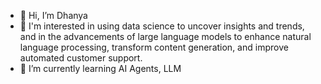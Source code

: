 - 👋 Hi, I’m Dhanya
- 👀 I'm interested in using data science to uncover insights and trends,
and in the advancements of large language models to enhance natural language processing, transform content generation, and improve automated customer support.
- 🌱 I’m currently learning AI Agents, LLM 

<!---
DhanPM/DhanPM is a ✨ special ✨ repository because its `README.md` (this file) appears on your GitHub profile.
You can click the Preview link to take a look at your changes.
--->

